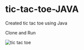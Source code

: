 # tic-tac-toe-JAVA
Created tic tac toe using Java

Clone and Run

![tic tac toe](https://github.com/Akash-Rai-27/tic-tac-toe-JAVA/assets/86732163/8e5d1b9d-492c-46b7-913e-63cf0f0fec4d)
